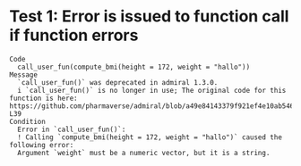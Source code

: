# Test 1: Error is issued to function call if function errors

    Code
      call_user_fun(compute_bmi(height = 172, weight = "hallo"))
    Message
      `call_user_fun()` was deprecated in admiral 1.3.0.
      i `call_user_fun()` is no longer in use; The original code for this function is here: https://github.com/pharmaverse/admiral/blob/a49e84143379f921ef4e10ab546a09648d76f4ec/R/call_user_fun.R#L26-L39
    Condition
      Error in `call_user_fun()`:
      ! Calling `compute_bmi(height = 172, weight = "hallo")` caused the following error:
      Argument `weight` must be a numeric vector, but it is a string.

